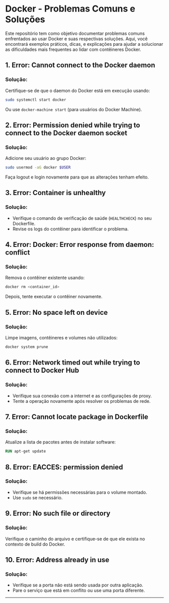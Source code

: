 # Docker - Problemas Comuns e Soluções
Este repositório tem como objetivo documentar problemas comuns enfrentados ao usar Docker e suas respectivas soluções. Aqui, você encontrará exemplos práticos, dicas, e explicações para ajudar a solucionar as dificuldades mais frequentes ao lidar com contêineres Docker.

## 1. Error: Cannot connect to the Docker daemon

### Solução:

Certifique-se de que o daemon do Docker está em execução usando:

```sh
sudo systemctl start docker
```

Ou use `docker-machine start` (para usuários do Docker Machine).

## 2. Error: Permission denied while trying to connect to the Docker daemon socket

### Solução:

Adicione seu usuário ao grupo Docker:

```sh
sudo usermod -aG docker $USER
```

Faça logout e login novamente para que as alterações tenham efeito.

## 3. Error: Container is unhealthy

### Solução:

- Verifique o comando de verificação de saúde (`HEALTHCHECK`) no seu Dockerfile.
- Revise os logs do contêiner para identificar o problema.

## 4. Error: Docker: Error response from daemon: conflict

### Solução:

Remova o contêiner existente usando:

```sh
docker rm <container_id>
```

Depois, tente executar o contêiner novamente.

## 5. Error: No space left on device

### Solução:

Limpe imagens, contêineres e volumes não utilizados:

```sh
docker system prune
```

## 6. Error: Network timed out while trying to connect to Docker Hub

### Solução:

- Verifique sua conexão com a internet e as configurações de proxy.
- Tente a operação novamente após resolver os problemas de rede.

## 7. Error: Cannot locate package in Dockerfile

### Solução:

Atualize a lista de pacotes antes de instalar software:

```dockerfile
RUN apt-get update
```

## 8. Error: EACCES: permission denied

### Solução:

- Verifique se há permissões necessárias para o volume montado.
- Use `sudo` se necessário.

## 9. Error: No such file or directory

### Solução:

Verifique o caminho do arquivo e certifique-se de que ele exista no contexto de build do Docker.

## 10. Error: Address already in use

### Solução:

- Verifique se a porta não está sendo usada por outra aplicação.
- Pare o serviço que está em conflito ou use uma porta diferente.

---
